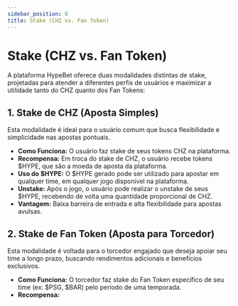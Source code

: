 ```yaml
---
sidebar_position: 8
title: Stake (CHZ vs. Fan Token)
---
```


# Stake (CHZ vs. Fan Token)


A plataforma HypeBet oferece duas modalidades distintas de stake, projetadas para atender a diferentes perfis de usuários e maximizar a utilidade tanto do CHZ quanto dos Fan Tokens:

## 1. Stake de CHZ (Aposta Simples)

Esta modalidade é ideal para o usuário comum que busca flexibilidade e simplicidade nas apostas pontuais.

*   **Como Funciona:** O usuário faz stake de seus tokens CHZ na plataforma.
*   **Recompensa:** Em troca do stake de CHZ, o usuário recebe tokens $HYPE, que são a moeda de aposta da plataforma.
*   **Uso do $HYPE:** O $HYPE gerado pode ser utilizado para apostar em qualquer time, em qualquer jogo disponível na plataforma.
*   **Unstake:** Após o jogo, o usuário pode realizar o unstake de seus $HYPE, recebendo de volta uma quantidade proporcional de CHZ.
*   **Vantagem:** Baixa barreira de entrada e alta flexibilidade para apostas avulsas.

## 2. Stake de Fan Token (Aposta para Torcedor)

Esta modalidade é voltada para o torcedor engajado que deseja apoiar seu time a longo prazo, buscando rendimentos adicionais e benefícios exclusivos.

*   **Como Funciona:** O torcedor faz stake do Fan Token específico de seu time (ex: $PSG, $BAR) pelo período de uma temporada.
*   **Recompensa:**
